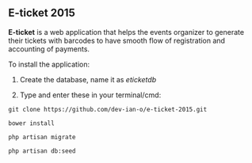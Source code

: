 ## E-ticket 2015

**E-ticket** is a web application that helps the events organizer to generate their tickets with 
barcodes to have smooth flow of registration and accounting of payments.

To install the application:

1. Create the database, name it as *eticketdb*

2. Type and enter these in your terminal/cmd:

`git clone https://github.com/dev-ian-o/e-ticket-2015.git`

`bower install`

`php artisan migrate`

`php artisan db:seed`


